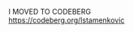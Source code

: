 I MOVED TO CODEBERG  
https://codeberg.org/lstamenkovic

<!---
lstamenkovic/lstamenkovic is a ✨ special ✨ repository because its `README.md` (this file) appears on your GitHub profile.
You can click the Preview link to take a look at your changes.
--->

